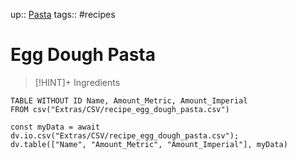 up:: [Pasta](Pasta.md)
tags:: #recipes

# Egg Dough Pasta

> [!HINT]+ Ingredients
	
```dataview
TABLE WITHOUT ID Name, Amount_Metric, Amount_Imperial
FROM csv("Extras/CSV/recipe_egg_dough_pasta.csv")
```


```dataviewjs
const myData = await dv.io.csv("Extras/CSV/recipe_egg_dough_pasta.csv");
dv.table(["Name", "Amount_Metric", "Amount_Imperial"], myData)
```
